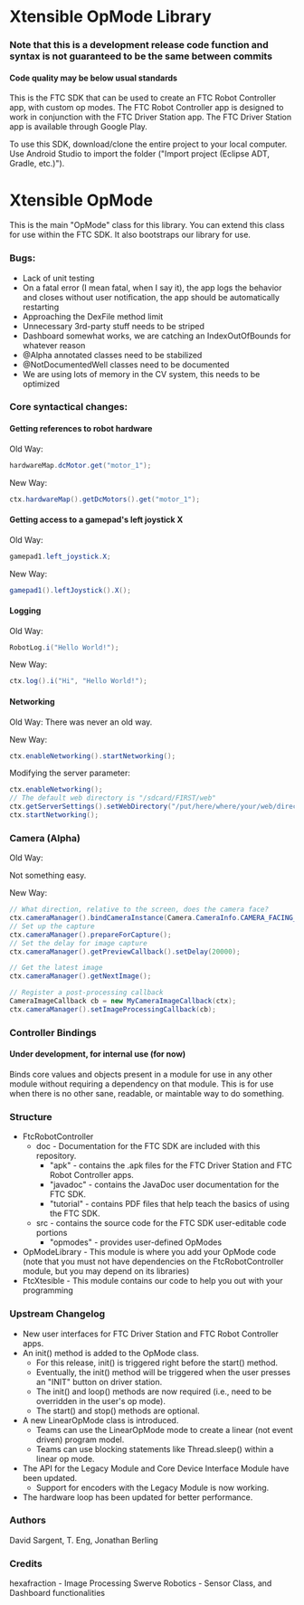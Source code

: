 # Xtensible OpMode Library
### Note that this is a development release code function and syntax is not guaranteed to be the same between commits
#### Code quality may be below usual standards
This is the FTC SDK that can be used to create an FTC Robot Controller app, with custom op modes.
The FTC Robot Controller app is designed to work in conjunction with the FTC Driver Station app.
The FTC Driver Station app is available through Google Play.

To use this SDK, download/clone the entire project to your local computer.
Use Android Studio to import the folder ("Import project (Eclipse ADT, Gradle, etc.)").

# Xtensible OpMode
This is the main "OpMode" class for this library. You can extend this class for use
within the FTC SDK. It also bootstraps our library for use.

### Bugs:
- Lack of unit testing
- On a fatal error (I mean fatal, when I say it), the app logs the behavior and closes without user notification, the app should be automatically restarting
- Approaching the DexFile method limit
- Unnecessary 3rd-party stuff needs to be striped
- Dashboard somewhat works, we are catching an IndexOutOfBounds for whatever reason
- @Alpha annotated classes need to be stabilized
- @NotDocumentedWell classes need to be documented
- We are using lots of memory in the CV system, this needs to be optimized


### Core syntactical changes:
#### Getting references to robot hardware
Old Way:
```java
hardwareMap.dcMotor.get("motor_1");
```
New Way:
```java
ctx.hardwareMap().getDcMotors().get("motor_1");
```
#### Getting access to a gamepad's left joystick X
Old Way:
```java
gamepad1.left_joystick.X;
```
New Way:
```java
gamepad1().leftJoystick().X();
```

#### Logging
Old Way:
```java
RobotLog.i("Hello World!");
```
New Way:
```java
ctx.log().i("Hi", "Hello World!");
```

#### Networking
Old Way:
There was never an old way.

New Way:
```java
ctx.enableNetworking().startNetworking();
```


Modifying the server parameter:
```java
ctx.enableNetworking();
// The default web directory is "/sdcard/FIRST/web"
ctx.getServerSettings().setWebDirectory("/put/here/where/your/web/directory/is");
ctx.startNetworking();
```

### Camera (Alpha)
Old Way:

Not something easy.

New Way:
```java
// What direction, relative to the screen, does the camera face?
ctx.cameraManager().bindCameraInstance(Camera.CameraInfo.CAMERA_FACING_BACK);
// Set up the capture
ctx.cameraManager().prepareForCapture();
// Set the delay for image capture
ctx.cameraManager().getPreviewCallback().setDelay(20000);

// Get the latest image
ctx.cameraManager().getNextImage();

// Register a post-processing callback
CameraImageCallback cb = new MyCameraImageCallback(ctx);
ctx.cameraManager().setImageProcessingCallback(cb);
```

### Controller Bindings
#### Under development, for internal use (for now)

Binds core values and objects present in a module for use in any other module without requiring
a dependency on that module. This is for use when there is no other sane, readable, or maintable way
to do something.


### Structure
 * FtcRobotController
     - doc - Documentation for the FTC SDK are included with this repository.
        - "apk" - contains the .apk files for the FTC Driver Station and FTC Robot Controller apps.
        - "javadoc" - contains the JavaDoc user documentation for the FTC SDK.
        - "tutorial" - contains PDF files that help teach the basics of using the FTC SDK.
     - src - contains the source code for the FTC SDK user-editable code portions
        - "opmodes" - provides user-defined OpModes
 * OpModeLibrary - This module is where you add your OpMode code (note that you must not have
    dependencies on the FtcRobotController module, but you may depend on its libraries)
 * FtcXtesible - This module contains our code to help you out with your programming

### Upstream Changelog
 * New user interfaces for FTC Driver Station and FTC Robot Controller apps.
 * An init() method is added to the OpMode class.
   - For this release, init() is triggered right before the start() method.
   - Eventually, the init() method will be triggered when the user presses an "INIT" button on driver station.
   - The init() and loop() methods are now required (i.e., need to be overridden in the user's op mode).
   - The start() and stop() methods are optional.
 * A new LinearOpMode class is introduced.
   - Teams can use the LinearOpMode mode to create a linear (not event driven) program model.
   - Teams can use blocking statements like Thread.sleep() within a linear op mode.
 * The API for the Legacy Module and Core Device Interface Module have been updated.
   - Support for encoders with the Legacy Module is now working.
 * The hardware loop has been updated for better performance.

### Authors
David Sargent, T. Eng, Jonathan Berling

### Credits
hexafraction - Image Processing
Swerve Robotics - Sensor Class, and Dashboard functionalities


